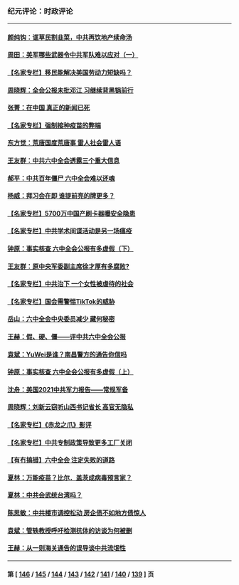 ### 纪元评论：时政评论
---
#### [颜纯钩：诓草民割韭菜，中共再饮地产续命汤](../../pages/nsc1025/n13376655.md) 
#### [周田：美军哪些武器令中共军队难以应对（一）](../../pages/nsc1025/n13375500.md) 
#### [【名家专栏】移民能解决美国劳动力短缺吗？](../../pages/nsc1025/n13375319.md) 
#### [周晓辉：全会公报未批邓江 习继续背黑锅前行](../../pages/nsc1025/n13375516.md) 
#### [张菁：在中国 真正的新闻已死](../../pages/nsc1025/n13375484.md) 
#### [【名家专栏】强制接种疫苗的弊端](../../pages/nsc1025/n13375306.md) 
#### [东方觉：荒唐国度荒唐事 雷人社会雷人语](../../pages/nsc1025/n13375041.md) 
#### [王友群：中共六中全会透露三个重大信息](../../pages/nsc1025/n13374571.md) 
#### [郝平：中共百年僵尸 六中全会难以还魂](../../pages/nsc1025/n13374084.md) 
#### [杨威：拜习会在即 谁提前亮的牌更多？](../../pages/nsc1025/n13373895.md) 
#### [【名家专栏】5700万中国产刷卡器曝安全隐患](../../pages/nsc1025/n13373775.md) 
#### [【名家专栏】中共学术间谍活动是另一场瘟疫](../../pages/nsc1025/n13373736.md) 
#### [钟原：事实核查 六中全会公报有多虚假（下）](../../pages/nsc1025/n13370944.md) 
#### [王友群：原中央军委副主席徐才厚有多腐败?](../../pages/nsc1025/n13372456.md) 
#### [【名家专栏】中共治下 一个女性被虐待的社会](../../pages/nsc1025/n13372071.md) 
#### [【名家专栏】国会需警惕TikTok的威胁](../../pages/nsc1025/n13372082.md) 
#### [岳山：六中全会中央委员减少 藏何秘密](../../pages/nsc1025/n13372300.md) 
#### [王赫：假、硬、僵——评中共六中全会公报](../../pages/nsc1025/n13371328.md) 
#### [袁斌：YuWei是谁？南昌警方的通告你信吗](../../pages/nsc1025/n13371386.md) 
#### [钟原：事实核查 六中全会公报有多虚假（上）](../../pages/nsc1025/n13370570.md) 
#### [沈舟：美国2021中共军力报告——常规军备](../../pages/nsc1025/n13370660.md) 
#### [周晓辉：刘新云窃听山西书记省长 高官无隐私](../../pages/nsc1025/n13370565.md) 
#### [【名家专栏】《赤龙之爪》影评](../../pages/nsc1025/n13369685.md) 
#### [【名家专栏】中共专制政策导致更多工厂关闭](../../pages/nsc1025/n13369707.md) 
#### [【有冇搞错】六中全会 注定失败的道路](../../pages/nsc1025/n13367982.md) 
#### [夏林：万能疫苗？比尔．盖茨成病毒预言家？](../../pages/nsc1025/n13370114.md) 
#### [夏林：中共会武统台湾吗？](../../pages/nsc1025/n13370091.md) 
#### [陈思敏：中共楼市调控松动 房企债不如地方债惊人](../../pages/nsc1025/n13369481.md) 
#### [袁斌：管轶教授呼吁检测抗体的访谈为何被删](../../pages/nsc1025/n13369386.md) 
#### [王赫：从一则海关通告的误导谈中共流氓性](../../pages/nsc1025/n13368020.md) 

---
#### 第 [ [146](./146.md) / [145](./145.md) / [144](./144.md) / [143](./143.md) / [142](./142.md) / [141](./141.md) / [140](./140.md) / [139](./139.md) ] 页
